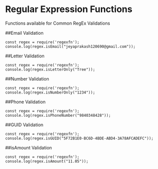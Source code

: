 # Regular Expression Functions

Functions available for Common RegEx Validations

##Email Validation

```
const regex = require('regexfn');
console.log(regex.isEmail("jeyaprakash120690@gmail.com"));
```

##Letter Validation

```
const regex = require('regexfn');
console.log(regex.isLetterOnly("Tree"));
```

##Number Validation

```
const regex = require('regexfn');
console.log(regex.isNumberOnly("1234"));
```

##Phone Validation

```
const regex = require('regexfn');
console.log(regex.isPhoneNumber("9840348428"));
```

##GUID Validation

```
const regex = require('regexfn');
console.log(regex.isGUID("5F72B1E0-BC6D-4BDE-ABD4-3A78AFCADEFC"));
```

##isAmount Validation

```
const regex = require('regexfn');
console.log(regex.isAmount("11.05"));
```